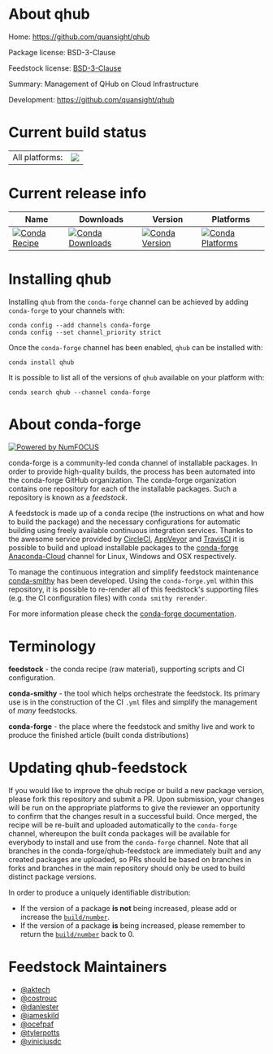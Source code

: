 About qhub
==========

Home: https://github.com/quansight/qhub

Package license: BSD-3-Clause

Feedstock license: [BSD-3-Clause](https://github.com/conda-forge/qhub-feedstock/blob/main/LICENSE.txt)

Summary: Management of QHub on Cloud Infrastructure

Development: https://github.com/quansight/qhub

Current build status
====================


<table><tr><td>All platforms:</td>
    <td>
      <a href="https://dev.azure.com/conda-forge/feedstock-builds/_build/latest?definitionId=11108&branchName=main">
        <img src="https://dev.azure.com/conda-forge/feedstock-builds/_apis/build/status/qhub-feedstock?branchName=main">
      </a>
    </td>
  </tr>
</table>

Current release info
====================

| Name | Downloads | Version | Platforms |
| --- | --- | --- | --- |
| [![Conda Recipe](https://img.shields.io/badge/recipe-qhub-green.svg)](https://anaconda.org/conda-forge/qhub) | [![Conda Downloads](https://img.shields.io/conda/dn/conda-forge/qhub.svg)](https://anaconda.org/conda-forge/qhub) | [![Conda Version](https://img.shields.io/conda/vn/conda-forge/qhub.svg)](https://anaconda.org/conda-forge/qhub) | [![Conda Platforms](https://img.shields.io/conda/pn/conda-forge/qhub.svg)](https://anaconda.org/conda-forge/qhub) |

Installing qhub
===============

Installing `qhub` from the `conda-forge` channel can be achieved by adding `conda-forge` to your channels with:

```
conda config --add channels conda-forge
conda config --set channel_priority strict
```

Once the `conda-forge` channel has been enabled, `qhub` can be installed with:

```
conda install qhub
```

It is possible to list all of the versions of `qhub` available on your platform with:

```
conda search qhub --channel conda-forge
```


About conda-forge
=================

[![Powered by
NumFOCUS](https://img.shields.io/badge/powered%20by-NumFOCUS-orange.svg?style=flat&colorA=E1523D&colorB=007D8A)](https://numfocus.org)

conda-forge is a community-led conda channel of installable packages.
In order to provide high-quality builds, the process has been automated into the
conda-forge GitHub organization. The conda-forge organization contains one repository
for each of the installable packages. Such a repository is known as a *feedstock*.

A feedstock is made up of a conda recipe (the instructions on what and how to build
the package) and the necessary configurations for automatic building using freely
available continuous integration services. Thanks to the awesome service provided by
[CircleCI](https://circleci.com/), [AppVeyor](https://www.appveyor.com/)
and [TravisCI](https://travis-ci.com/) it is possible to build and upload installable
packages to the [conda-forge](https://anaconda.org/conda-forge)
[Anaconda-Cloud](https://anaconda.org/) channel for Linux, Windows and OSX respectively.

To manage the continuous integration and simplify feedstock maintenance
[conda-smithy](https://github.com/conda-forge/conda-smithy) has been developed.
Using the ``conda-forge.yml`` within this repository, it is possible to re-render all of
this feedstock's supporting files (e.g. the CI configuration files) with ``conda smithy rerender``.

For more information please check the [conda-forge documentation](https://conda-forge.org/docs/).

Terminology
===========

**feedstock** - the conda recipe (raw material), supporting scripts and CI configuration.

**conda-smithy** - the tool which helps orchestrate the feedstock.
                   Its primary use is in the construction of the CI ``.yml`` files
                   and simplify the management of *many* feedstocks.

**conda-forge** - the place where the feedstock and smithy live and work to
                  produce the finished article (built conda distributions)


Updating qhub-feedstock
=======================

If you would like to improve the qhub recipe or build a new
package version, please fork this repository and submit a PR. Upon submission,
your changes will be run on the appropriate platforms to give the reviewer an
opportunity to confirm that the changes result in a successful build. Once
merged, the recipe will be re-built and uploaded automatically to the
`conda-forge` channel, whereupon the built conda packages will be available for
everybody to install and use from the `conda-forge` channel.
Note that all branches in the conda-forge/qhub-feedstock are
immediately built and any created packages are uploaded, so PRs should be based
on branches in forks and branches in the main repository should only be used to
build distinct package versions.

In order to produce a uniquely identifiable distribution:
 * If the version of a package **is not** being increased, please add or increase
   the [``build/number``](https://docs.conda.io/projects/conda-build/en/latest/resources/define-metadata.html#build-number-and-string).
 * If the version of a package **is** being increased, please remember to return
   the [``build/number``](https://docs.conda.io/projects/conda-build/en/latest/resources/define-metadata.html#build-number-and-string)
   back to 0.

Feedstock Maintainers
=====================

* [@aktech](https://github.com/aktech/)
* [@costrouc](https://github.com/costrouc/)
* [@danlester](https://github.com/danlester/)
* [@iameskild](https://github.com/iameskild/)
* [@ocefpaf](https://github.com/ocefpaf/)
* [@tylerpotts](https://github.com/tylerpotts/)
* [@viniciusdc](https://github.com/viniciusdc/)

